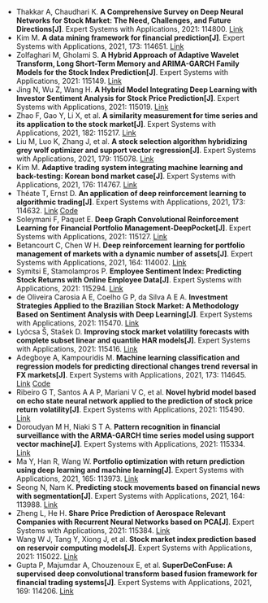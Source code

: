 * Thakkar A, Chaudhari K. <b>A Comprehensive Survey on Deep Neural Networks for Stock Market: The Need, Challenges, and Future Directions[J]</b>. Expert Systems with Applications, 2021: 114800. [Link](https://www.sciencedirect.com/science/article/pii/S0957417421002414)
* Kim M. <b>A data mining framework for financial prediction[J]</b>. Expert Systems with Applications, 2021, 173: 114651. [Link](https://www.sciencedirect.com/science/article/pii/S0957417421000920)
* Zolfaghari M, Gholami S. <b>A Hybrid Approach of Adaptive Wavelet Transform, Long Short-Term Memory and ARIMA-GARCH Family Models for the Stock Index Prediction[J]</b>. Expert Systems with Applications, 2021: 115149. [Link](https://www.sciencedirect.com/science/article/pii/S095741742100590X)
* Jing N, Wu Z, Wang H. <b>A Hybrid Model Integrating Deep Learning with Investor Sentiment Analysis for Stock Price Prediction[J]</b>. Expert Systems with Applications, 2021: 115019. [Link](https://www.sciencedirect.com/science/article/pii/S0957417421004607)
* Zhao F, Gao Y, Li X, et al. <b>A similarity measurement for time series and its application to the stock market[J]</b>. Expert Systems with Applications, 2021, 182: 115217. [Link](https://www.sciencedirect.com/science/article/pii/S0957417421006503)
* Liu M, Luo K, Zhang J, et al. <b>A stock selection algorithm hybridizing grey wolf optimizer and support vector regression[J]</b>. Expert Systems with Applications, 2021, 179: 115078. [Link](https://www.sciencedirect.com/science/article/pii/S0957417421005194)
* Kim M. <b>Adaptive trading system integrating machine learning and back-testing: Korean bond market case[J]</b>. Expert Systems with Applications, 2021, 176: 114767. [Link](https://www.sciencedirect.com/science/article/pii/S0957417421002086)
* Théate T, Ernst D. <b>An application of deep reinforcement learning to algorithmic trading[J]</b>. Expert Systems with Applications, 2021, 173: 114632. [Link](https://www.sciencedirect.com/science/article/pii/S0957417421000737) [Code](https://github.com/ThibautTheate/An-Application-of-Deep-Reinforcement-Learning-to-Algorithmic-Trading)
* Soleymani F, Paquet E. <b>Deep Graph Convolutional Reinforcement Learning for Financial Portfolio Management-DeepPocket[J]</b>. Expert Systems with Applications, 2021: 115127. [Link](https://www.sciencedirect.com/science/article/pii/S0957417421005686)
* Betancourt C, Chen W H. <b>Deep reinforcement learning for portfolio management of markets with a dynamic number of assets[J]</b>. Expert Systems with Applications, 2021, 164: 114002. [Link](https://www.sciencedirect.com/science/article/pii/S0957417420307776)
* Symitsi E, Stamolampros P. <b>Employee Sentiment Index: Predicting Stock Returns with Online Employee Data[J]</b>. Expert Systems with Applications, 2021: 115294. [Link](https://www.sciencedirect.com/science/article/pii/S0957417421007259)
* de Oliveira Carosia A E, Coelho G P, da Silva A E A. <b>Investment Strategies Applied to the Brazilian Stock Market: A Methodology Based on Sentiment Analysis with Deep Learning[J]</b>. Expert Systems with Applications, 2021: 115470. [Link](https://www.sciencedirect.com/science/article/pii/S0957417421008812)
* Lyócsa Š, Stašek D. <b>Improving stock market volatility forecasts with complete subset linear and quantile HAR models[J]</b>. Expert Systems with Applications, 2021: 115416. [Link](https://www.sciencedirect.com/science/article/pii/S0957417421008356)
* Adegboye A, Kampouridis M. <b>Machine learning classification and regression models for predicting directional changes trend reversal in FX markets[J]</b>. Expert Systems with Applications, 2021, 173: 114645. [Link](https://www.sciencedirect.com/science/article/pii/S0957417421000865) [Code](https://github.com/adesolaadegboye/SymbolicRegression)
* Ribeiro G T, Santos A A P, Mariani V C, et al. <b>Novel hybrid model based on echo state neural network applied to the prediction of stock price return volatility[J]</b>. Expert Systems with Applications, 2021: 115490. [Link](https://www.sciencedirect.com/science/article/pii/S0957417421009003)
* Doroudyan M H, Niaki S T A. <b>Pattern recognition in financial surveillance with the ARMA-GARCH time series model using support vector machine[J]</b>. Expert Systems with Applications, 2021: 115334. [Link](https://www.sciencedirect.com/science/article/pii/S0957417421007636)
* Ma Y, Han R, Wang W. <b>Portfolio optimization with return prediction using deep learning and machine learning[J]</b>. Expert Systems with Applications, 2021, 165: 113973. [Link](https://www.sciencedirect.com/science/article/pii/S0957417420307521)
* Seong N, Nam K. <b>Predicting stock movements based on financial news with segmentation[J]</b>. Expert Systems with Applications, 2021, 164: 113988. [Link](https://www.sciencedirect.com/science/article/pii/S095741742030765X)
* Zheng L, He H. <b>Share Price Prediction of Aerospace Relevant Companies with Recurrent Neural Networks based on PCA[J]</b>. Expert Systems with Applications, 2021: 115384. [Link](https://www.sciencedirect.com/science/article/pii/S0957417421008095)
* Wang W J, Tang Y, Xiong J, et al. <b>Stock market index prediction based on reservoir computing models[J]</b>. Expert Systems with Applications, 2021: 115022. [Link](https://www.sciencedirect.com/science/article/pii/S0957417421004632)
* Gupta P, Majumdar A, Chouzenoux E, et al. <b>SuperDeConFuse: A supervised deep convolutional transform based fusion framework for financial trading systems[J]</b>. Expert Systems with Applications, 2021, 169: 114206. [Link](https://www.sciencedirect.com/science/article/pii/S0957417420309349)